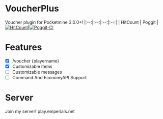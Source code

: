 # VoucherPlus
Voucher plugin for Pocketmine 3.0.0+!
|:--:|:--:|:--:|:--:|
| HitCount | Poggit |
[![HitCount](http://hits.dwyl.io/feggitshell@gmail.com/voucherplus.svg)](http://hits.dwyl.io/feggitshell@gmail.com/voucherplus)|[![Poggit-CI](https://poggit.pmmp.io/ci.shield/Shelly7w7/VoucherPlus/VoucherPlus)](https://poggit.pmmp.io/ci/Shelly7w7/VoucherPlus/VoucherPlus)
# Features
- [x] /voucher {playername}
- [x] Customizable items
- [ ] Customizable messages
- [ ] Command And EconomyAPI Support

# Server 
Join my server! play.emperials.net
